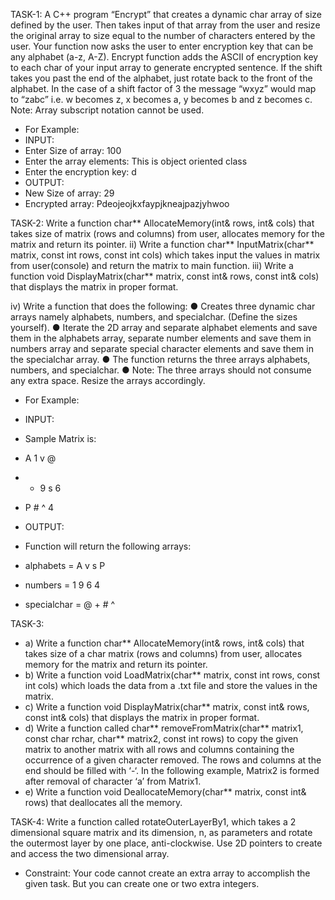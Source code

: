 TASK-1:
A C++ program “Encrypt” that creates a dynamic char array of size defined by the user. Then
takes input of that array from the user and resize the original array to size equal to the number of
characters entered by the user.
Your function now asks the user to enter encryption key that can be any alphabet (a-z, A-Z).
Encrypt function adds the ASCII of encryption key to each char of your input array to generate
encrypted sentence. If the shift takes you past the end of the alphabet, just rotate back to the front
of the alphabet. In the case of a shift factor of 3 the message “wxyz” would map to “zabc” i.e. w
becomes z, x becomes a, y becomes b and z becomes c.
Note: Array subscript notation cannot be used.
- For Example:
- INPUT: 
- Enter Size of array: 100
- Enter the array elements: This is object oriented class
- Enter the encryption key: d
- OUTPUT: 
- New Size of array: 29
- Encrypted array: Pdeojeojkxfaypjkneajpazjyhwoo

TASK-2:
Write a function char** AllocateMemory(int& rows, int& cols) that takes size
of matrix (rows and columns) from user, allocates memory for the matrix and
return its pointer.
ii) Write a function char** InputMatrix(char** matrix, const int rows, const int cols)
which takes input the values in matrix from user(console) and return the matrix to main
function.
iii) Write a function void DisplayMatrix(char** matrix, const int& rows, const int&
cols) that displays the matrix in proper format.

iv) Write a function that does the following:
● Creates three dynamic char arrays namely alphabets, numbers, and specialchar.
(Define the sizes yourself).
● Iterate the 2D array and separate alphabet elements and save them in the alphabets
array, separate number elements and save them in numbers array and separate special
character elements and save them in the specialchar array.
● The function returns the three arrays alphabets, numbers, and specialchar.
● Note: The three arrays should not consume any extra space. Resize the arrays
accordingly.

- For Example:
- INPUT:
- Sample Matrix is:
- A 1 v @
- + 9 s 6
- P # ^ 4

- OUTPUT:
- Function will return the following arrays:
- alphabets = A v s P
- numbers = 1 9 6 4
- specialchar = @ + # ^

TASK-3:
- a) Write a function char** AllocateMemory(int& rows, int& cols) that takes size of a char
matrix (rows and columns) from user, allocates memory for the matrix and return its pointer.
- b) Write a function void LoadMatrix(char** matrix, const int rows, const int cols) which loads
the data from a .txt file and store the values in the matrix.
- c) Write a function void DisplayMatrix(char** matrix, const int& rows, const int& cols) that
displays the matrix in proper format.
- d) Write a function called char** removeFromMatrix(char** matrix1, const char rchar,
char** matrix2, const int rows) to copy the given matrix to another matrix with all rows and
columns containing the occurrence of a given character removed. The rows and columns at
the end should be filled with ‘-‘. In the following example, Matrix2 is formed after removal
of character ‘a’ from Matrix1.
- e) Write a function void DeallocateMemory(char** matrix, const int& rows) that deallocates
all the memory.

TASK-4:
Write a function called rotateOuterLayerBy1, which takes a 2 dimensional square matrix and
its dimension, n, as parameters and rotate the outermost layer by one place, anti-clockwise. Use
2D pointers to create and access the two dimensional array.
- Constraint: Your code cannot create an extra array to accomplish the given task. But you can
create one or two extra integers.
